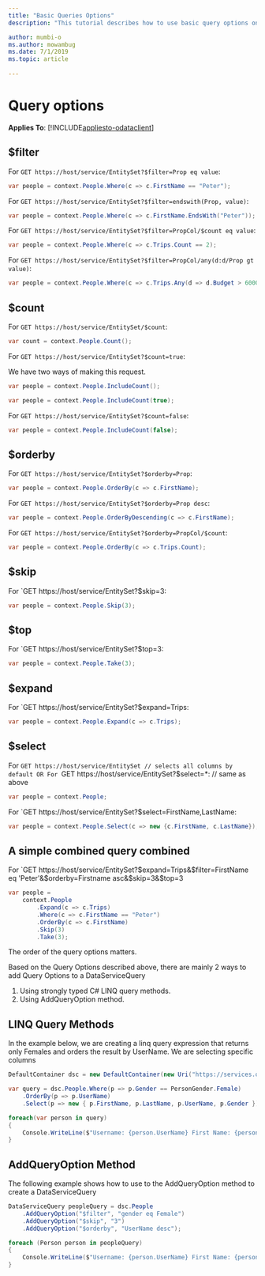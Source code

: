 ```yaml
---
title: "Basic Queries Options"
description: "This tutorial describes how to use basic query options on client side"

author: mumbi-o
ms.author: mowambug
ms.date: 7/1/2019
ms.topic: article
 
---
```

# Query options
**Applies To**: [!INCLUDE[appliesto-odataclient](../../includes/appliesto-odataclient-v7.md)]

## $filter

For `GET https://host/service/EntitySet?$filter=Prop eq value`:

``` csharp
var people = context.People.Where(c => c.FirstName == "Peter");
```

For `GET https://host/service/EntitySet?$filter=endswith(Prop, value)`:

``` csharp
var people = context.People.Where(c => c.FirstName.EndsWith("Peter"));
```

For `GET https://host/service/EntitySet?$filter=PropCol/$count eq value`:

``` csharp
var people = context.People.Where(c => c.Trips.Count == 2);
```


For `GET https://host/service/EntitySet?$filter=PropCol/any(d:d/Prop gt value)`:

``` csharp
var people = context.People.Where(c => c.Trips.Any(d => d.Budget > 6000));
```


## $count

For `GET https://host/service/EntitySet/$count`:

``` csharp
var count = context.People.Count();
```

For `GET https://host/service/EntitySet?$count=true`:

We have two ways of making this request.
``` csharp
var people = context.People.IncludeCount();
```
``` csharp
var people = context.People.IncludeCount(true);
```

For `GET https://host/service/EntitySet?$count=false`:

``` csharp
var people = context.People.IncludeCount(false);
```

## $orderby

For `GET https://host/service/EntitySet?$orderby=Prop`:

``` csharp
var people = context.People.OrderBy(c => c.FirstName);
```

For `GET https://host/service/EntitySet?$orderby=Prop desc`:

``` csharp
var people = context.People.OrderByDescending(c => c.FirstName);
```

For `GET https://host/service/EntitySet?$orderby=PropCol/$count`:

``` csharp
var people = context.People.OrderBy(c => c.Trips.Count);
```

## $skip

For `GET https://host/service/EntitySet?$skip=3:

``` csharp
var people = context.People.Skip(3);
```

## $top

For `GET https://host/service/EntitySet?$top=3:

``` csharp
var people = context.People.Take(3);
```

## $expand

For `GET https://host/service/EntitySet?$expand=Trips:

``` csharp
var people = context.People.Expand(c => c.Trips);
```

## $select

For `GET https://host/service/EntitySet // selects all columns by default
OR
For `GET https://host/service/EntitySet?$select=*: // same as above

``` csharp
var people = context.People;
```

For `GET https://host/service/EntitySet?$select=FirstName,LastName:

``` csharp
var people = context.People.Select(c => new {c.FirstName, c.LastName});
```

## A simple combined query combined

For `GET https://host/service/EntitySet?$expand=Trips&$filter=FirstName eq 'Peter'&$orderby=Firstname asc&$skip=3&$top=3

``` csharp
var people =
    context.People
        .Expand(c => c.Trips)
        .Where(c => c.FirstName == "Peter")
        .OrderBy(c => c.FirstName)
        .Skip(3)
        .Take(3);
```

The order of the query options matters.

Based on the Query Options described above, there are mainly 2 ways to add Query Options to a DataServiceQuery
1. Using strongly typed C# LINQ query methods.
2. Using AddQueryOption method.

## LINQ Query Methods
In the example below, we are creating a linq query expression that returns only Females and orders the result by UserName. We are selecting specific columns

```csharp
DefaultContainer dsc = new DefaultContainer(new Uri("https://services.odata.org/V4/(S(uvf1y321yx031rnxmcbqmlxw))/TripPinServiceRW/"));

var query = dsc.People.Where(p => p.Gender == PersonGender.Female)
    .OrderBy(p => p.UserName)
    .Select(p => new { p.FirstName, p.LastName, p.UserName, p.Gender });

foreach(var person in query)
{
    Console.WriteLine($"Username: {person.UserName} First Name: {person.FirstName} Gender: {person.Gender}");
}
```

## AddQueryOption Method
The following example shows how to use to the AddQueryOption method to create a DataServiceQuery<TElement>

```csharp
DataServiceQuery peopleQuery = dsc.People
    .AddQueryOption("$filter", "gender eq Female")
    .AddQueryOption("$skip", "3")
    .AddQueryOption("$orderby", "UserName desc");

foreach (Person person in peopleQuery)
{
    Console.WriteLine($"Username: {person.UserName} First Name: {person.FirstName} Gender: {person.Gender}");
}
```
